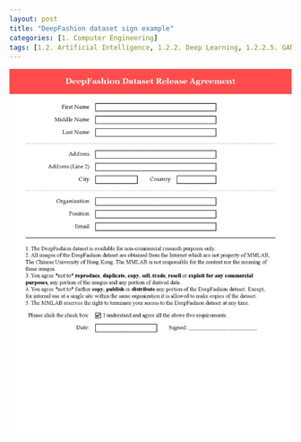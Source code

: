 ```yaml
---
layout: post
title: "DeepFashion dataset sign example"
categories: [1. Computer Engineering]
tags: [1.2. Artificial Intelligence, 1.2.2. Deep Learning, 1.2.2.5. GAN]
---
```


![DeepFashionAgreement_sample](https://raw.githubusercontent.com/maizer2/gitblog_img/main/img/1.%20Computer%20Engineering/1.2.2.5.%20GAN/DeepFashionAgreement_sample.png)